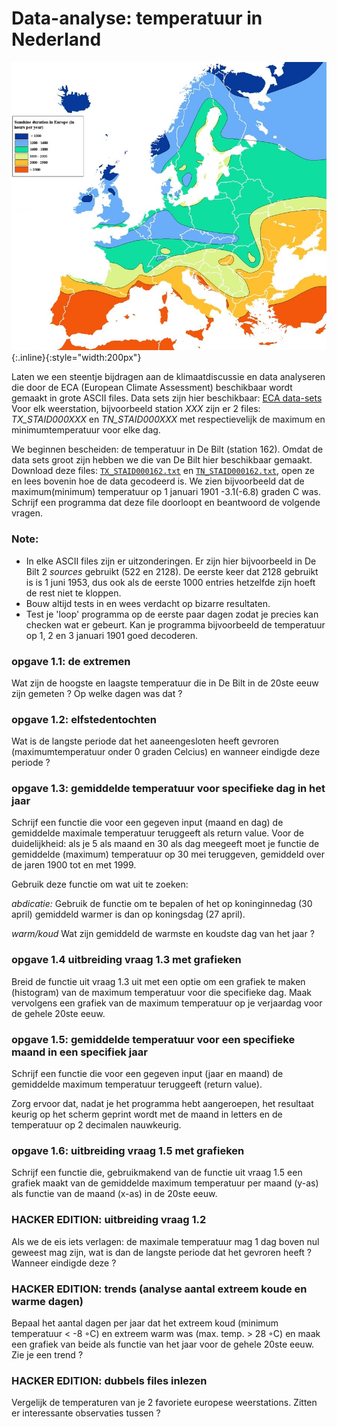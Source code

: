 # Data-analyse: temperatuur in Nederland

![TemperatureMapEurope](TemperatureMapEurope.jpg){:.inline}{:style="width:200px"}

Laten we een steentje bijdragen aan de klimaatdiscussie en data analyseren 
die door de ECA (European Climate Assessment) beschikbaar wordt gemaakt in 
grote ASCII files. Data sets zijn hier beschikbaar: 
[ECA data-sets](http://eca.knmi.nl/dailydata/predefinedseries.php)
Voor elk weerstation, bijvoorbeeld station *XXX* zijn er 2 files: 
*TX_STAID000XXX* en *TN_STAID000XXX* met respectievelijk de maximum 
en minimumtemperatuur voor elke dag.

We beginnen bescheiden: de temperatuur in De Bilt (station 162). Omdat de 
data sets groot zijn hebben we die van De Bilt hier beschikbaar gemaakt. 
Download deze files: [`TX_STAID000162.txt`](TX_STAID000162.txt) en 
[`TN_STAID000162.txt`](TN_STAID000162.txt), open ze en lees bovenin hoe de 
data gecodeerd is. We zien bijvoorbeeld dat de maximum(minimum) temperatuur 
op 1 januari 1901 -3.1(-6.8) graden C was. Schrijf een programma dat deze 
file doorloopt en beantwoord de volgende vragen.

### Note:

* In elke ASCII files zijn er uitzonderingen. Er zijn hier bijvoorbeeld in De Bilt 2 *sources* gebruikt (522 en 2128). De eerste keer dat 2128 gebruikt is 
is 1 juni 1953, dus ook als de eerste 1000 entries hetzelfde zijn hoeft de rest niet te kloppen. 
* Bouw altijd tests in en wees verdacht op bizarre resultaten.
* Test je 'loop' programma op de eerste paar dagen zodat je precies kan checken wat er gebeurt. 
Kan je programma bijvoorbeeld de temperatuur op 1, 2 en 3 januari 1901 goed decoderen.

### opgave 1.1: de extremen

Wat zijn de hoogste en laagste temperatuur die in De Bilt in de 20ste eeuw zijn gemeten ? Op welke dagen was dat ?

### opgave 1.2: elfstedentochten

Wat is de langste periode dat het aaneengesloten heeft gevroren (maximumtemperatuur onder 0 graden Celcius) 
en wanneer eindigde deze periode ?

### opgave 1.3: gemiddelde temperatuur voor specifieke dag in het jaar

Schrijf een functie die voor een gegeven input (maand en dag) de gemiddelde maximale temperatuur 
teruggeeft als return value. Voor de duidelijkheid: als je 5 als maand en 30 als dag meegeeft moet 
je functie de gemiddelde (maximum) temperatuur op 30 mei teruggeven, gemiddeld over de jaren 1900 
tot en met 1999.

Gebruik deze functie om wat uit te zoeken:

*abdicatie:* Gebruik de functie om te bepalen of het op koninginnedag (30 april) gemiddeld warmer is 
dan op koningsdag (27 april).

*warm/koud* Wat zijn gemiddeld de warmste en koudste dag van het jaar ?

### opgave 1.4 uitbreiding vraag 1.3 met grafieken

Breid de functie uit vraag 1.3 uit met een optie om een grafiek te maken (histogram) van de 
maximum temperatuur voor die specifieke dag. Maak vervolgens een grafiek van de maximum temperatuur 
op je verjaardag voor de gehele 20ste eeuw.

### opgave 1.5: gemiddelde temperatuur voor een specifieke maand in een specifiek jaar

Schrijf een functie die voor een gegeven input (jaar en maand) de gemiddelde maximum 
temperatuur teruggeeft (return value).

Zorg ervoor dat, nadat je het programma hebt aangeroepen, het resultaat keurig op het scherm 
geprint wordt met de maand in letters en de temperatuur op 2 decimalen nauwkeurig.

### opgave 1.6: uitbreiding vraag 1.5 met grafieken

Schrijf een functie die, gebruikmakend van de functie uit vraag 1.5 een grafiek maakt van de 
gemiddelde maximum temperatuur per maand (y-as) als functie van de maand (x-as) in de 20ste eeuw. 


### HACKER EDITION: uitbreiding vraag 1.2
Als we de eis iets verlagen: de maximale temperatuur mag 1 dag boven nul geweest mag zijn, wat is 
dan de langste periode dat het gevroren heeft ? Wanneer eindigde deze ?

### HACKER EDITION: trends (analyse aantal extreem koude en warme dagen)

Bepaal het aantal dagen per jaar dat het extreem koud (minimum temperatuur < -8 ◦C) en extreem 
warm was (max. temp. > 28 ◦C) en maak een grafiek van beide als functie van het jaar voor de 
gehele 20ste eeuw. Zie je een trend ?

### HACKER EDITION: dubbels files inlezen
Vergelijk de temperaturen van je 2 favoriete europese weerstations. Zitten er interessante observaties tussen ?

